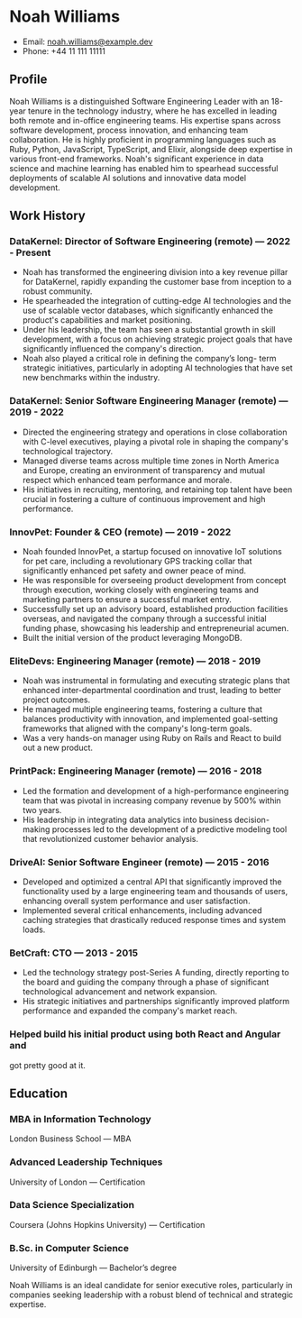 # Noah Williams

- Email: noah.williams@example.dev
- Phone: +44 11 111 11111

## Profile

Noah Williams is a distinguished Software Engineering Leader with an
18-year tenure in the technology industry, where he has excelled in
leading both remote and in-office engineering teams. His expertise
spans across software development, process innovation, and enhancing
team collaboration. He is highly proficient in programming languages
such as Ruby, Python, JavaScript, TypeScript, and Elixir, alongside
deep expertise in various front-end frameworks. Noah's significant
experience in data science and machine learning has enabled him to
spearhead successful deployments of scalable AI solutions and
innovative data model development.

## Work History

### DataKernel: Director of Software Engineering (remote) — 2022 - Present

- Noah has transformed the engineering division into a key revenue
  pillar for DataKernel, rapidly expanding the customer base from
  inception to a robust community.
- He spearheaded the integration of cutting-edge AI technologies and
  the use of scalable vector databases, which significantly enhanced
  the product's capabilities and market positioning.
- Under his leadership, the team has seen a substantial growth in
  skill development, with a focus on achieving strategic project goals
  that have significantly influenced the company's direction.
- Noah also played a critical role in defining the company’s long-
  term strategic initiatives, particularly in adopting AI technologies
  that have set new benchmarks within the industry.

### DataKernel: Senior Software Engineering Manager (remote) — 2019 - 2022

- Directed the engineering strategy and operations in close
  collaboration with C-level executives, playing a pivotal role in
  shaping the company's technological trajectory.
- Managed diverse teams across multiple time zones in North America
  and Europe, creating an environment of transparency and mutual
  respect which enhanced team performance and morale.
- His initiatives in recruiting, mentoring, and retaining top talent
  have been crucial in fostering a culture of continuous improvement
  and high performance.

### InnovPet: Founder & CEO (remote) — 2019 - 2022

- Noah founded InnovPet, a startup focused on innovative IoT
  solutions for pet care, including a revolutionary GPS tracking collar
  that significantly enhanced pet safety and owner peace of mind.
- He was responsible for overseeing product development from concept
  through execution, working closely with engineering teams and
  marketing partners to ensure a successful market entry.
- Successfully set up an advisory board, established production
  facilities overseas, and navigated the company through a successful
  initial funding phase, showcasing his leadership and entrepreneurial
  acumen.
- Built the initial version of the product leveraging MongoDB.

### EliteDevs: Engineering Manager (remote) — 2018 - 2019

- Noah was instrumental in formulating and executing strategic plans
  that enhanced inter-departmental coordination and trust, leading to
  better project outcomes.
- He managed multiple engineering teams, fostering a culture that
  balances productivity with innovation, and implemented goal-setting
  frameworks that aligned with the company's long-term goals.
- Was a very hands-on manager using Ruby on Rails and React to build
  out a new product.

### PrintPack: Engineering Manager (remote) — 2016 - 2018

- Led the formation and development of a high-performance engineering
  team that was pivotal in increasing company revenue by 500% within
  two years.
- His leadership in integrating data analytics into business decision-
  making processes led to the development of a predictive modeling tool
  that revolutionized customer behavior analysis.

### DriveAI: Senior Software Engineer (remote) — 2015 - 2016

- Developed and optimized a central API that significantly improved
  the functionality used by a large engineering team and thousands of
  users, enhancing overall system performance and user satisfaction.
- Implemented several critical enhancements, including advanced
  caching strategies that drastically reduced response times and system
  loads.

### BetCraft: CTO — 2013 - 2015

- Led the technology strategy post-Series A funding, directly
  reporting to the board and guiding the company through a phase of
  significant technological advancement and network expansion.
- His strategic initiatives and partnerships significantly improved
  platform performance and expanded the company's market reach.

### Helped build his initial product using both React and Angular and

got pretty good at it.

## Education

### MBA in Information Technology

London Business School — MBA

### Advanced Leadership Techniques

University of London — Certification

### Data Science Specialization

Coursera (Johns Hopkins University) — Certification

### B.Sc. in Computer Science

University of Edinburgh — Bachelor’s degree

Noah Williams is an ideal candidate for senior executive roles,
particularly in companies seeking leadership with a robust blend of
technical and strategic expertise.
